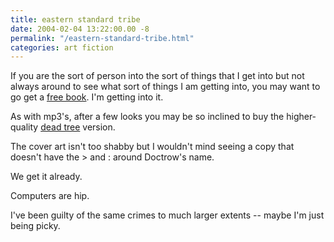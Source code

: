 ```yaml
---
title: eastern standard tribe
date: 2004-02-04 13:22:00.00 -8
permalink: "/eastern-standard-tribe.html"
categories: art fiction
---
```

If you are the sort of person into the sort of things that I get into but not always around to see what sort of things I am getting into, you may want to go get a [free book](http://craphound.com/est/download.php). I'm getting into it.

As with mp3's, after a few looks you may be so inclined to buy the higher-quality [dead tree](http://craphound.com/est/buy.php) version.

The cover art isn't too shabby but I wouldn't mind seeing a copy that doesn't have the > and : around Doctrow's name.

We get it already.

Computers are hip.

I've been guilty of the same crimes to much larger extents -- maybe I'm just being picky.

